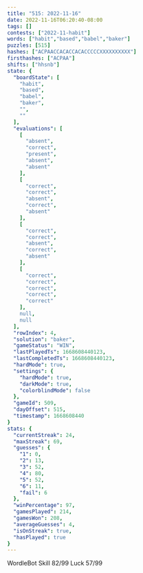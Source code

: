 ```yaml
---
title: "515: 2022-11-16"
date: 2022-11-16T06:20:40-08:00
tags: []
contests: ["2022-11-habit"]
words: ["habit","based","babel","baker"]
puzzles: [515]
hashes: ["ACPAACCACACCACACCCCCXXXXXXXXXX"]
firsthashes: ["ACPAA"]
shifts: ["hhsnb"]
state: {
  "boardState": [
    "habit",
    "based",
    "babel",
    "baker",
    "",
    ""
  ],
  "evaluations": [
    [
      "absent",
      "correct",
      "present",
      "absent",
      "absent"
    ],
    [
      "correct",
      "correct",
      "absent",
      "correct",
      "absent"
    ],
    [
      "correct",
      "correct",
      "absent",
      "correct",
      "absent"
    ],
    [
      "correct",
      "correct",
      "correct",
      "correct",
      "correct"
    ],
    null,
    null
  ],
  "rowIndex": 4,
  "solution": "baker",
  "gameStatus": "WIN",
  "lastPlayedTs": 1668608440123,
  "lastCompletedTs": 1668608440123,
  "hardMode": true,
  "settings": {
    "hardMode": true,
    "darkMode": true,
    "colorblindMode": false
  },
  "gameId": 509,
  "dayOffset": 515,
  "timestamp": 1668608440
}
stats: {
  "currentStreak": 24,
  "maxStreak": 69,
  "guesses": {
    "1": 0,
    "2": 13,
    "3": 52,
    "4": 80,
    "5": 52,
    "6": 11,
    "fail": 6
  },
  "winPercentage": 97,
  "gamesPlayed": 214,
  "gamesWon": 208,
  "averageGuesses": 4,
  "isOnStreak": true,
  "hasPlayed": true
}
---
```

<!-- more -->
WordleBot
Skill 82/99
Luck 57/99
